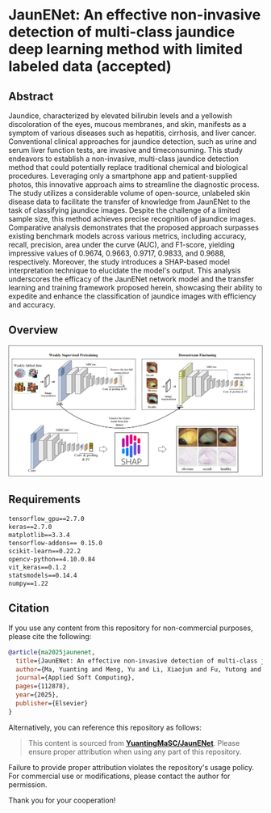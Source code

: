 <!--
 * @Author       : Yuanting Ma
 * @Github       : https://github.com/YuantingMaSC
 * @LastEditors  : Yuanting_Ma 
 * @Date         : 2024-12-06 09:16:50
 * @LastEditTime : 2025-02-19 16:00:27
 * @FilePath     : /JaunENet/README.md
 * @Description  : 
 * Copyright (c) 2024 by Yuanting_Ma@163.com, All Rights Reserved. 
-->
# JaunENet: An effective non-invasive detection of multi-class jaundice deep learning method with limited labeled data (accepted)

## Abstract
Jaundice, characterized by elevated bilirubin levels and a yellowish discoloration of the eyes, mucous membranes, and skin, manifests as a symptom of various diseases such as hepatitis, cirrhosis, and liver cancer. Conventional clinical approaches for jaundice detection, such as urine and serum liver function tests, are invasive and timeconsuming. This study endeavors to establish a non-invasive, multi-class jaundice detection method that could potentially replace traditional chemical and biological procedures. Leveraging only a smartphone app and patient-supplied photos, this innovative approach aims to streamline the diagnostic process. The study utilizes a considerable volume of open-source, unlabeled skin disease data to facilitate the transfer of knowledge from JaunENet to the task of classifying jaundice images. Despite the challenge of a limited sample size, this method achieves precise recognition of jaundice images. Comparative analysis demonstrates that the proposed approach surpasses existing benchmark models across various metrics, including accuracy, recall, precision, area under the curve (AUC), and F1-score, yielding impressive values of 0.9674, 0.9663, 0.9717, 0.9833, and 0.9688, respectively. Moreover, the study introduces a SHAP-based model interpretation technique to elucidate the model's output. This analysis underscores the efficacy of the JaunENet network model and the transfer learning and training framework proposed herein, showcasing their ability to expedite and enhance the classification of jaundice images with efficiency and accuracy.

## Overview
![Overview of JaunENet](ROCplot/Overview.png)

## Requirements
```
tensorflow_gpu==2.7.0
keras==2.7.0
matplotlib==3.3.4
tensorflow-addons== 0.15.0
scikit-learn==0.22.2
opencv-python==4.10.0.84
vit_keras==0.1.2
statsmodels==0.14.4
numpy==1.22
```


## Citation

If you use any content from this repository for non-commercial purposes, please cite the following:
```bibtex
@article{ma2025jaunenet,
  title={JaunENet: An effective non-invasive detection of multi-class jaundice deep learning method with limited labeled data},
  author={Ma, Yuanting and Meng, Yu and Li, Xiaojun and Fu, Yutong and Xu, Yan and Lu, Yanfei and Weng, Futian},
  journal={Applied Soft Computing},
  pages={112878},
  year={2025},
  publisher={Elsevier}
}
```

<!--
@article{yuanting2025JaunENet,
  title={JaunENet: An effective non-invasive detection of multi-class jaundice deep learning method with limited labeled data},
  author={Yuanting Ma, Yu Meng, Xiaojun Li, Yutong Fu, Yan Xu, Yanfei Lu, Futian Weng},
  journal={...},
  pages={...},
  year={2025},
  publisher={...}
}
-->

Alternatively, you can reference this repository as follows:

> This content is sourced from **[YuantingMaSC/JaunENet](https://https://github.com/YuantingMaSC/JaunENet)**. Please ensure proper attribution when using any part of this repository.

Failure to provide proper attribution violates the repository's usage policy. For commercial use or modifications, please contact the author for permission.

Thank you for your cooperation!
